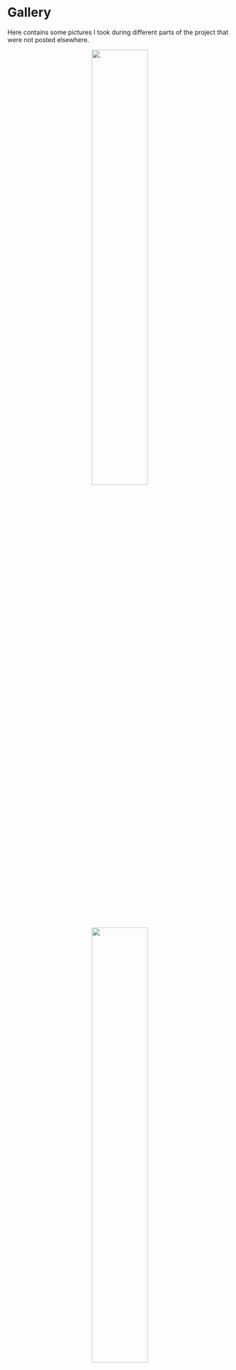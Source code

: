 # Gallery

Here contains some pictures I took during different parts of the project that were not posted elsewhere.

<p align="center">
<img src="https://user-images.githubusercontent.com/91855312/148688987-2b6f0b14-c873-4717-9c22-4b640696e6dd.jpg" width=50% height=50%>
<br/>
<br/>
<img src="https://user-images.githubusercontent.com/91855312/148688997-15652530-d490-4026-b3c8-09461ccc1168.jpg" width=50% height=50%>
<br/>
<br/>
<img src="https://user-images.githubusercontent.com/91855312/148689141-428bbedb-541f-4fb3-b662-e7b2a9e37522.PNG" width=50% height=50%>
<br/>
<br/>
<img src="https://user-images.githubusercontent.com/91855312/148792698-71548c04-9ac2-4c3b-8ade-3056c99e48af.jpg" width=50% height=50%>
<br/>
<br/>
<img src="https://user-images.githubusercontent.com/91855312/148689213-a64f3f28-9f19-43a8-995f-b1abd71b2162.png" width=50% height=50%>
<br/>
<br/>
<img src="https://user-images.githubusercontent.com/91855312/148689228-00aa7763-4abc-4ecf-8e53-ec77e28e9ef4.png" width=50% height=50%>
<br/>
<br/>
<img src="https://user-images.githubusercontent.com/91855312/148689077-e5035414-9159-485b-9eab-f895ab0d3b78.PNG" width=50% height=50%>
</p>

